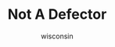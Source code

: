 ---
media: "images/rounds/war/not_a_defector.png"
media_type: image
type: art
title: Not A Defector
author: [wisconsin]
desc: War scarcely brings kindness.
---